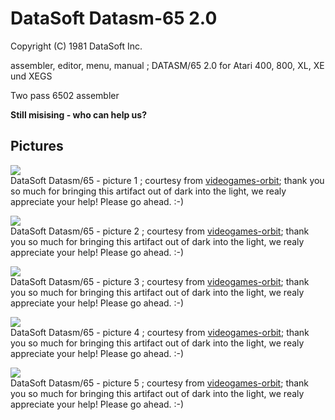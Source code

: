# DataSoft Datasm-65 2.0  
  
Copyright (C) 1981 DataSoft Inc.  
  
assembler, editor, menu, manual ; DATASM/65 2.0 for Atari 400, 800, XL, XE und XEGS  
  
Two pass 6502 assembler  
  
__Still misising - who can help us?__  
  
## Pictures  
![](attachments/DATASM+01.jpg)  
DataSoft Datasm/65 - picture 1 ; courtesy from [videogames-orbit](https://www.ebay.de/usr/videogames-orbit?_trksid=p2047675.l2559); thank you so much for bringing this artifact out of dark into the light, we realy appreciate your help! Please go ahead. :-)  
  
![](attachments/DATASM+02.jpg)  
DataSoft Datasm/65 - picture 2 ; courtesy from [videogames-orbit](https://www.ebay.de/usr/videogames-orbit?_trksid=p2047675.l2559); thank you so much for bringing this artifact out of dark into the light, we realy appreciate your help! Please go ahead. :-)  
  
![](attachments/DATASM+03_.jpg)  
DataSoft Datasm/65 - picture 3 ; courtesy from [videogames-orbit](https://www.ebay.de/usr/videogames-orbit?_trksid=p2047675.l2559); thank you so much for bringing this artifact out of dark into the light, we realy appreciate your help! Please go ahead. :-)  
  
![](attachments/DATASM+04.jpg)  
DataSoft Datasm/65 - picture 4 ; courtesy from [videogames-orbit](https://www.ebay.de/usr/videogames-orbit?_trksid=p2047675.l2559); thank you so much for bringing this artifact out of dark into the light, we realy appreciate your help! Please go ahead. :-)  
  
![](attachments/DATASM+05_.jpg)  
DataSoft Datasm/65 - picture 5 ; courtesy from [videogames-orbit](https://www.ebay.de/usr/videogames-orbit?_trksid=p2047675.l2559); thank you so much for bringing this artifact out of dark into the light, we realy appreciate your help! Please go ahead. :-)  
